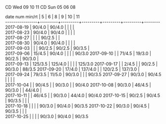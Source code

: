 CD Wed 09 10 11
CD Sun 05 06 08

date num min/rt |    5    |    6    |    8    |    9    |    10   |    11  
----------------+---------+---------+---------+---------+---------+--------
2017-08-19      |  90/4.0 |  90/4.0 |         |         |         |        
2017-08-23      |  90/4.0 |  90/4.0 |         |         |         |        
2017-08-27      |         |         |         |  90/2.5 |         |        
2017-08-30      |  90/4.0 |  90/4.0 |         |         |         |        
2017-09-03      |         |         |  90/2.5 |  90/2.5 |  90/3.5 |        
2017-09-06      |  15/4.5 |  90/4.0 |         |         |         |  90/3.0
2017-09-10      |         |  71/4.5 |  19/3.0 |  90/2.5 |  90/3.0 |        
2017-09-13      | 125/3.5 | 125/4.0 |         |         |         | 125/3.0
2017-09-17      |         |   2/4.5 |         |  90/2.5 |  90/3.0 |  88/3.5
2017-09-20      |  17/4.0 | 137/4.0 |         | 120/2.5 | 137/3.0 |        
2017-09-24      |  79/3.5 |  11/5.0 |  90/3.0 |         |         |  90/3.5
2017-09-27      |  90/3.0 |  90/4.5 |         |         |         |        
2017-10-04      |         |  90/4.5 |         |  90/3.0 |         |  90/4.0
2017-10-08      |  90/3.0 |  46/4.5 |  90/3.0 |         |  44/4.0 |        
2017-10-11      |         |  46/4.5 |         |  90/3.0 |  44/4.0 |  90/4.0
2017-10-15      |  90/2.5 |  90/4.5 |  90/3.5 |         |         |        
2017-10-18      |         |         |         |  90/3.0 |  90/4.0 |  90/3.5
2017-10-22      |  90/3.0 |  90/4.5 |  90/3.5 |         |         |       
2017-10-25      |         |         |         |  90/3.0 |  90/4.0 |  90/3.5
 
